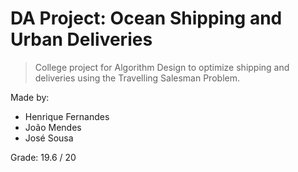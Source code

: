 # DA Project: Ocean Shipping and Urban Deliveries
> College project for Algorithm Design to optimize shipping and deliveries using the Travelling Salesman Problem.

Made by:

- Henrique Fernandes
- João Mendes
- José Sousa

Grade: 19.6 / 20
